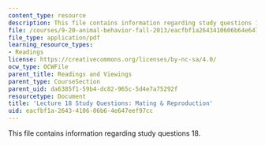 ```yaml
---
content_type: resource
description: This file contains information regarding study questions 18.
file: /courses/9-20-animal-behavior-fall-2013/eacfbf1a2643410606b64e647eef97cc_MIT9_20F13_L18_Qs.pdf
file_type: application/pdf
learning_resource_types:
- Readings
license: https://creativecommons.org/licenses/by-nc-sa/4.0/
ocw_type: OCWFile
parent_title: Readings and Viewings
parent_type: CourseSection
parent_uid: da6385f1-59b4-dc82-965c-5d4e7a75292f
resourcetype: Document
title: 'Lecture 18 Study Questions: Mating & Reproduction'
uid: eacfbf1a-2643-4106-06b6-4e647eef97cc
---
```

This file contains information regarding study questions 18.